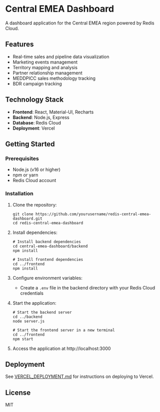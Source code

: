 # Central EMEA Dashboard

A dashboard application for the Central EMEA region powered by Redis Cloud.

## Features

- Real-time sales and pipeline data visualization
- Marketing events management
- Territory mapping and analysis
- Partner relationship management
- MEDDPICC sales methodology tracking
- BDR campaign tracking

## Technology Stack

- **Frontend**: React, Material-UI, Recharts
- **Backend**: Node.js, Express
- **Database**: Redis Cloud
- **Deployment**: Vercel

## Getting Started

### Prerequisites

- Node.js (v16 or higher)
- npm or yarn
- Redis Cloud account

### Installation

1. Clone the repository:
   ```
   git clone https://github.com/yourusername/redis-central-emea-dashboard.git
   cd redis-central-emea-dashboard
   ```

2. Install dependencies:
   ```
   # Install backend dependencies
   cd central-emea-dashboard/backend
   npm install

   # Install frontend dependencies
   cd ../frontend
   npm install
   ```

3. Configure environment variables:
   - Create a `.env` file in the backend directory with your Redis Cloud credentials

4. Start the application:
   ```
   # Start the backend server
   cd ../backend
   node server.js

   # Start the frontend server in a new terminal
   cd ../frontend
   npm start
   ```

5. Access the application at http://localhost:3000

## Deployment

See [VERCEL_DEPLOYMENT.md](VERCEL_DEPLOYMENT.md) for instructions on deploying to Vercel.

## License

MIT 